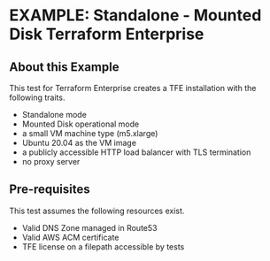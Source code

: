 # EXAMPLE: Standalone - Mounted Disk Terraform Enterprise

## About this Example

This test for Terraform Enterprise creates a TFE
installation with the following traits.

- Standalone mode
- Mounted Disk operational mode
- a small VM machine type (m5.xlarge)
- Ubuntu 20.04 as the VM image
- a publicly accessible HTTP load balancer with TLS termination
- no proxy server

## Pre-requisites

This test assumes the following resources exist.

- Valid DNS Zone managed in Route53
- Valid AWS ACM certificate
- TFE license on a filepath accessible by tests
